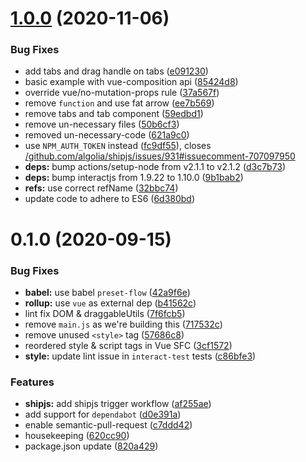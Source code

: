 # [1.0.0](https://github.com/geospoc/v-grid-layout/compare/v0.1.0...v1.0.0) (2020-11-06)


### Bug Fixes

* add tabs and drag handle on tabs ([e091230](https://github.com/geospoc/v-grid-layout/commit/e091230af2dde3ba5ba3b1258f676d3bb58d39e7))
* basic example with vue-composition api ([85424d8](https://github.com/geospoc/v-grid-layout/commit/85424d807416cc9adf5829715cad2430be3c0d05))
* override vue/no-mutation-props rule ([37a567f](https://github.com/geospoc/v-grid-layout/commit/37a567fbefabeb1e762a3d294c0ddc3b33426827))
* remove `function` and use fat arrow ([ee7b569](https://github.com/geospoc/v-grid-layout/commit/ee7b569e67e6ab7f47b0ed801933412e3cc4a7d0))
* remove tabs and tab component ([59edbd1](https://github.com/geospoc/v-grid-layout/commit/59edbd19aa2277322d09d0f3914048ce6fb68a92))
* remove un-necessary files ([50b6cf3](https://github.com/geospoc/v-grid-layout/commit/50b6cf3f36e10d554f3429214fe2ef7f7f89baa0))
* removed un-necessary-code ([621a9c0](https://github.com/geospoc/v-grid-layout/commit/621a9c07f237d27523652677c2b23a45abdd7d0e))
* use `NPM_AUTH_TOKEN` instead ([fc9df55](https://github.com/geospoc/v-grid-layout/commit/fc9df55c8a583d7aa45df93dbc649e7f0df5120d)), closes [/github.com/algolia/shipjs/issues/931#issuecomment-707097950](https://github.com//github.com/algolia/shipjs/issues/931/issues/issuecomment-707097950)
* **deps:** bump actions/setup-node from v2.1.1 to v2.1.2 ([d3c7b73](https://github.com/geospoc/v-grid-layout/commit/d3c7b7305ff0f127b0cc18a80993281ecfce5de1))
* **deps:** bump interactjs from 1.9.22 to 1.10.0 ([9b1bab2](https://github.com/geospoc/v-grid-layout/commit/9b1bab2e3f2cd63c68b1b82fd539c7538203fe54))
* **refs:** use correct refName ([32bbc74](https://github.com/geospoc/v-grid-layout/commit/32bbc7408b7a9f3b6d5802a69153d628d60ddb5b))
* update code to adhere to ES6 ([6d380bd](https://github.com/geospoc/v-grid-layout/commit/6d380bdcaf46fc02ee00308919cecf6fac1a0123))



# 0.1.0 (2020-09-15)


### Bug Fixes

* **babel:** use babel `preset-flow` ([42a9f6e](https://github.com/geospoc/v-grid-layout/commit/42a9f6e07dc8fc817c12fa170e01bcb6fe370979))
* **rollup:** use `vue` as external dep ([b41562c](https://github.com/geospoc/v-grid-layout/commit/b41562c41d9c53b329b61822e7a5b904553f5164))
* lint fix DOM & draggableUtils ([7f6fcb5](https://github.com/geospoc/v-grid-layout/commit/7f6fcb5abcc9428c11f7861614f49ca606ee5b29))
* remove `main.js` as we're building this ([717532c](https://github.com/geospoc/v-grid-layout/commit/717532cdf6bc685ad9d3ea31c8a6ab3793881f25))
* remove unused `<style>` tag ([57686c8](https://github.com/geospoc/v-grid-layout/commit/57686c8a1ddc47086ed42f2448def29ec3ce15aa))
* reordered style & script tags in Vue SFC ([3cf1572](https://github.com/geospoc/v-grid-layout/commit/3cf1572b7d3fda7d9b78de0ee9bfb1ae90af1ff8))
* **style:** update lint issue in `interact-test` tests ([c86bfe3](https://github.com/geospoc/v-grid-layout/commit/c86bfe3aab395d4b5f027efc21ee13481b59811c))


### Features

* **shipjs:** add shipjs trigger workflow ([af255ae](https://github.com/geospoc/v-grid-layout/commit/af255ae9a02ff7be90082732440f62eb3b5b6c4e))
* add support for `dependabot` ([d0e391a](https://github.com/geospoc/v-grid-layout/commit/d0e391a5e7c0cc78ddbb56f6fa052a1aa455cdc8))
* enable semantic-pull-request ([c7ddd42](https://github.com/geospoc/v-grid-layout/commit/c7ddd42a9e6027831384be340672fdf0f2f482c4))
* housekeeping ([620cc90](https://github.com/geospoc/v-grid-layout/commit/620cc900542c9d09c6b69d2f1350b9ff5fc7d40f))
* package.json update ([820a429](https://github.com/geospoc/v-grid-layout/commit/820a429cd734e8e035d1a1f1b8fe799d39bf6d3b))



